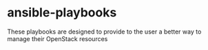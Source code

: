 # ansible-playbooks
These playbooks are designed to provide to the user a better way to manage their OpenStack resources

